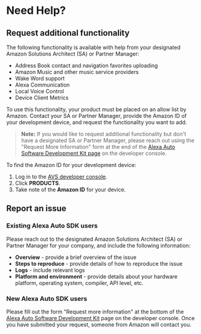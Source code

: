 # Need Help?

## Request additional functionality

The following functionality is available with help from your designated Amazon Solutions Architect (SA) or Partner Manager:

* Address Book contact and navigation favorites uploading
* Amazon Music and other music service providers
* Wake Word support
* Alexa Communication
* Local Voice Control
* Device Client Metrics

To use this functionality, your product must be placed on an allow list by Amazon. Contact your SA or Partner Manager, provide the Amazon ID of your development device, and request the functionality you want to add.

>**Note:** If you would like to request additional functionality but don't have a designated SA or Partner Manager, please reach out using the "Request More Information" form at the end of the [Alexa Auto Software Development Kit page](https://developer.amazon.com/en-US/alexa/alexa-auto/sdk) on the developer console.

To find the Amazon ID for your development device:

1. Log in to the [AVS developer console](https://developer.amazon.com/alexa/console/avs/home).
2. Click **PRODUCTS**.
3. Take note of the **Amazon ID** for your device.

## Report an issue

### Existing Alexa Auto SDK users

Please reach out to the designated Amazon Solutions Architect (SA) or Partner Manager for your company, and include the following information:

* **Overview** - provide a brief overview of the issue
* **Steps to reproduce** - provide details of how to reproduce the issue
* **Logs** - include relevant logs
* **Platform and environment** - provide details about your hardware platform, operating system, compiler, API level, etc.

### New Alexa Auto SDK users

Please fill out the form "Request more information" at the bottom of the [Alexa Auto Software Development Kit](https://developer.amazon.com/alexa-voice-service/alexa-auto-sdk) page on the developer console. Once you have submitted your request, someone from Amazon will contact you.
